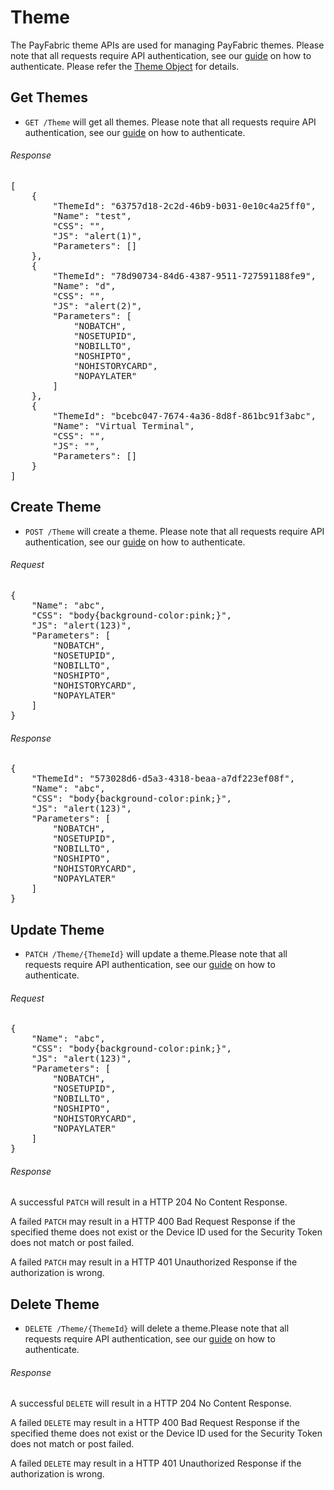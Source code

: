 Theme
=================

The PayFabric theme APIs are used for managing PayFabric themes.  Please note that all requests require API authentication, see our [guide](Authentication.md) on how to authenticate. Please refer the [Theme Object](/PayFabric/Sections/3.1JSONObjects.md#theme) for details.

Get Themes
----------
* `GET /Theme`  will get all themes. Please note that all requests require API authentication, see our [guide](Authentication.md) on how to authenticate.

###### Response
<pre>
[
    {
        "ThemeId": "63757d18-2c2d-46b9-b031-0e10c4a25ff0",
        "Name": "test",
        "CSS": "",
        "JS": "alert(1)",
        "Parameters": []
    },
    {
        "ThemeId": "78d90734-84d6-4387-9511-727591188fe9",
        "Name": "d",
        "CSS": "",
        "JS": "alert(2)",
        "Parameters": [
            "NOBATCH",
            "NOSETUPID",
            "NOBILLTO",
            "NOSHIPTO",
            "NOHISTORYCARD",
            "NOPAYLATER"
        ]
    },
    {
        "ThemeId": "bcebc047-7674-4a36-8d8f-861bc91f3abc",
        "Name": "Virtual Terminal",
        "CSS": "",
        "JS": "",
        "Parameters": []
    }
]
</pre>

Create Theme
-------------
* `POST /Theme` will create a theme. Please note that all requests require API authentication, see our [guide](Authentication.md) on how to authenticate.

###### Request
<pre>
{
    "Name": "abc",
    "CSS": "body{background-color:pink;}",
    "JS": "alert(123)",
    "Parameters": [
        "NOBATCH",
        "NOSETUPID",
        "NOBILLTO",
        "NOSHIPTO",
        "NOHISTORYCARD",
        "NOPAYLATER"
    ]
}
</pre>

###### Response
<pre>
{
    "ThemeId": "573028d6-d5a3-4318-beaa-a7df223ef08f",
    "Name": "abc",
    "CSS": "body{background-color:pink;}",
    "JS": "alert(123)",
    "Parameters": [
        "NOBATCH",
        "NOSETUPID",
        "NOBILLTO",
        "NOSHIPTO",
        "NOHISTORYCARD",
        "NOPAYLATER"
    ]
}
</pre>

Update Theme
-------------
* `PATCH /Theme/{ThemeId}` will update a theme.Please note that all requests require API authentication, see our [guide](Authentication.md) on how to authenticate.

###### Request
<pre>
{
    "Name": "abc",
    "CSS": "body{background-color:pink;}",
    "JS": "alert(123)",
    "Parameters": [
        "NOBATCH",
        "NOSETUPID",
        "NOBILLTO",
        "NOSHIPTO",
        "NOHISTORYCARD",
        "NOPAYLATER"
    ]
}
</pre>

###### Response
A successful `PATCH` will result in a HTTP 204 No Content Response.

A failed `PATCH` may result in a HTTP 400 Bad Request Response if the specified theme does not exist or the Device ID used for the Security Token does not match or post failed.

A failed `PATCH` may result in a HTTP 401 Unauthorized Response if the authorization is wrong.

Delete Theme
-------------
* `DELETE /Theme/{ThemeId}` will delete a theme.Please note that all requests require API authentication, see our [guide](Authentication.md) on how to authenticate.

###### Response
A successful `DELETE` will result in a HTTP 204 No Content Response.

A failed `DELETE` may result in a HTTP 400 Bad Request Response if the specified theme does not exist or the Device ID used for the Security Token does not match or post failed.

A failed `DELETE` may result in a HTTP 401 Unauthorized Response if the authorization is wrong.
